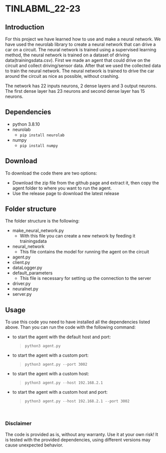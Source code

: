 # TINLABML_22-23

## Introduction

For this project we have learned how to use and make a neural network.
We have used the neurolab library to create a neural network that can drive a car on a circuit.
The neural network is trained using a supervised learning method, the neural network is trained on a dataset of driving data(trainingsdata.csv). 
First we made an agent that could drive on the circuit and collect driving/sensor data.
After that we used the collected data to train the neural network.
The neural network is trained to drive the car around the circuit as nice as possible, without crashing.

The network has 22 inputs neurons, 2 dense layers and 3 output neurons. 
The first dense layer has 23 neurons and second dense layer has 15 neurons.

## Dependencies  

-   python 3.8.10
-   neurolab
    -   `pip install neurolab`
-   numpy
    -   `pip install numpy`

## Download
To download the code there are two options:
-   Download the zip file from the github page and extract it, then copy the agent folder to where you want to run the agent.
-   Use the release page to download the latest release

## Folder structure
The folder structure is the following:
-   make_neural_network.py
    -   With this file you can create a new network by feeding it trainingsdata
-   neural_network
    -   This file contains the model for running the agent on the circuit
-   agent.py
-   client.py
-   dataLogger.py
-   default_parameters
    -   This file is necessary for setting up the connection to the server
-   driver.py
-   neuralnet.py
-   server.py
## Usage
To use this code you need to have installed all the dependencies listed above.
Than you can run the code with the following command:
-   to start the agent with the default host and port:
    > `python3 agent.py` 
-   to start the agent with a custom port:
    > `python3 agent.py --port 3002`
-   to start the agent with a custom host:
    > `python3 agent.py --host 192.168.2.1` 
-   to start the agent with a custom host and port:
    > `python3 agent.py --host 192.168.2.1 --port 3002`

<br>

### Disclaimer
The code is provided as is, without any warranty. Use it at your own risk!
It is tested with the provided dependencies, using different versions may cause unexpected behavior.
